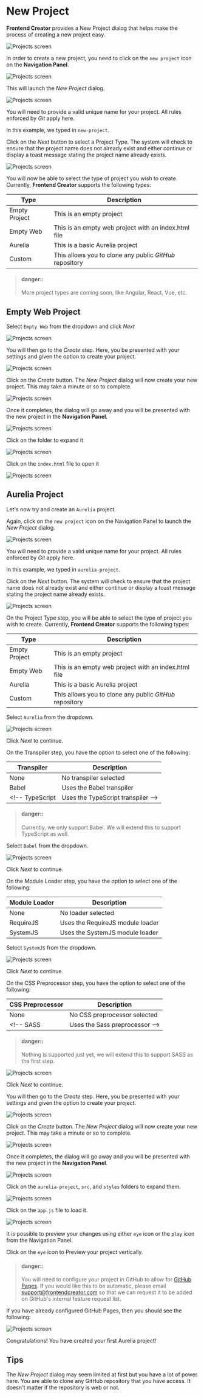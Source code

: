 # New Project
**Frontend Creator** provides a New Project dialog that helps make the process of creating a new project easy. 

![Projects screen](./fec-new-demo.gif)

In order to create a new project, you need to click on the `new project` icon on the **Navigation Panel**.

![Projects screen](./fec-projects.png)

This will launch the *New Project* dialog.

![Projects screen](./fec-new-project1.png)

You will need to provide a valid unique name for your project. All rules enforced by *Git* apply here.

In this example, we typed in `new-project`.

Click on the *Next* button to select a Project Type. The system will check to ensure that the project name does not already exist and either continue or display a toast message stating the project name already exists.

![Projects screen](./fec-new-project2.png)

You will now be able to select the type of project you wish to create. Currently, **Frontend Creator** supports the following types:

Type | Description
---- | -----------
Empty Project | This is an empty project
Empty Web | This is an empty web project with an index.html file
Aurelia | This is a basic Aurelia project
Custom | This allows you to clone any public *GitHub* repository 

> #### danger::
>More project types are coming soon, like Angular, React, Vue, etc.

## Empty Web Project

Select `Empty Web` from the dropdown and click *Next*

![Projects screen](./fec-new-project3.png)

You will then go to the *Create* step. Here, you be presented with your settings and given the option to create your project.

![Projects screen](./fec-new-project4.png)

Click on the *Create* button. The *New Project* dialog will now create your new project. This may take a minute or so to complete.

![Projects screen](./fec-new-project5.png)

Once it completes, the dialog will go away and you will be presented with the new project in the **Navigation Panel**.

![Projects screen](./fec-new-project6.png)

Click on the folder to expand it

![Projects screen](./fec-new-project7.png)

Click on the `index.html` file to open it

![Projects screen](./fec-new-project8.png)

## Aurelia Project
Let's now try and create an `Aurelia` project.

Again, click on the `new project` icon on the Navigation Panel to launch the *New Project* dialog.

![Projects screen](./fec-new-project1.png)

You will need to provide a valid unique name for your project. All rules enforced by *Git* apply here.

In this example, we typed in `aurelia-project`.

Click on the *Next* button. The system will check to ensure that the project name does not already exist and either continue or display a toast message stating the project name already exists.

![Projects screen](./fec-new-project9.png)

On the Project Type step, you will be able to select the type of project you wish to create. Currently, **Frontend Creator** supports the following types:

Type | Description
---- | -----------
Empty Project | This is an empty project
Empty Web | This is an empty web project with an index.html file
Aurelia | This is a basic Aurelia project
Custom | This allows you to clone any public *GitHub* repository 

Select `Aurelia` from the dropdown. 

![Projects screen](./fec-new-project10.png)

Click *Next* to continue.

On the Transpiler step, you have the option to select one of the following:

Transpiler | Description
---- | -----------
None | No transpiler selected
Babel | Uses the Babel transpiler
<!-- TypeScript | Uses the TypeScript transpiler -->

> #### danger::
>Currently, we only support Babel. We will extend this to support TypeScript as well.

Select `Babel` from the dropdown.

![Projects screen](./fec-new-project12.png)

Click *Next* to continue.

On the Module Loader step, you have the option to select one of the following:

Module Loader | Description
---- | -----------
None | No loader selected
RequireJS | Uses the RequireJS module loader
SystemJS | Uses the SystemJS module loader

Select `SystemJS` from the dropdown.

![Projects screen](./fec-new-project15.png)

Click *Next* to continue.

On the CSS Preprocessor step, you have the option to select one of the following:

CSS Preprocessor | Description
---- | -----------
None | No CSS preprocessor selected
<!-- SASS | Uses the Sass preprocessor -->

> #### danger::
>Nothing is supported just yet, we will extend this to support SASS as the first step.

![Projects screen](./fec-new-project16.png)

Click *Next* to continue.

You will then go to the *Create* step. Here, you be presented with your settings and given the option to create your project.

![Projects screen](./fec-new-project17.png)

Click on the *Create* button. The *New Project* dialog will now create your new project. This may take a minute or so to complete.

![Projects screen](./fec-new-project18.png)

Once it completes, the dialog will go away and you will be presented with the new project in the **Navigation Panel**.

![Projects screen](./fec-new-project19.png)

Click on the `aurelia-project`, `src`, and `styles` folders to expand them.

![Projects screen](./fec-new-project20.png)

Click on the `app.js` file to load it.

![Projects screen](./fec-new-project21.png)

It is possible to preview your changes using either `eye` icon or the `play` icon from the Navigation Panel.

Click on the `eye` icon to Preview your project vertically.

> #### danger::
>You will need to configure your project in GitHub to allow for [GitHub Pages](../../github-pages/readme.md). If you would like this to be automatic, please email support@frontendcreator.com so that we can request it to be added on GitHub's internal feature request list.

If you have already configured GitHub Pages, then you should see the following:

![Projects screen](./fec-new-project22.png)

Congratulations! You have created your first Aurelia project!

## Tips
The *New Project* dialog may seem limited at first but you have a lot of power here. You are able to clone any GitHub repository that you have access. It doesn't matter if the repository is web or not.